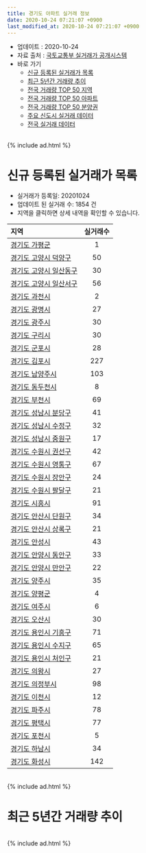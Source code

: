 ```yaml
---
title: 경기도 아파트 실거래 정보
date: 2020-10-24 07:21:07 +0900
last_modified_at: 2020-10-24 07:21:07 +0900
---
```


* 업데이트 : 2020-10-24
* 자료 출처 : [국토교통부 실거래가 공개시스템](http://rt.molit.go.kr)
* 바로 가기
    * [신규 등록된 실거래가 목록](#신규-등록된-실거래가-목록)
    * [최근 5년간 거래량 추이](#최근-5년간-거래량-추이)
    * [전국 거래량 TOP 50 지역](https://inasie.github.io/apt-trade-info/최근-3개월-전국에서-가장-거래가-많이-발생한-지역)
    * [전국 거래량 TOP 50 아파트](https://inasie.github.io/apt-trade-info/최근-3개월-전국에서-가장-거래가-많이-발생한-아파트)
    * [전국 거래량 TOP 50 분양권](https://inasie.github.io/apt-trade-info/최근-3개월-전국에서-가장-거래가-많이-발생한-분양권)
    * [주요 신도시 실거래 데이터](https://inasie.github.io/apt-trade-info/주요-신도시)
    * [전국 실거래 데이터](https://inasie.github.io/apt-trade-info/전국)

<br>
{% include ad.html %}
<br>

# 신규 등록된 실거래가 목록
* 실거래가 등록일: 20201024
* 업데이트 된 실거래 수: 1854 건
* 지역을 클릭하면 상세 내역을 확인할 수 있습니다.


|지역|실거래수|
|:---|:---:|
|[경기도 가평군](https://inasie.github.io/apt-trade-info/경기도-가평군)|1|
|[경기도 고양시 덕양구](https://inasie.github.io/apt-trade-info/경기도-고양시-덕양구)|50|
|[경기도 고양시 일산동구](https://inasie.github.io/apt-trade-info/경기도-고양시-일산동구)|30|
|[경기도 고양시 일산서구](https://inasie.github.io/apt-trade-info/경기도-고양시-일산서구)|56|
|[경기도 과천시](https://inasie.github.io/apt-trade-info/경기도-과천시)|2|
|[경기도 광명시](https://inasie.github.io/apt-trade-info/경기도-광명시)|27|
|[경기도 광주시](https://inasie.github.io/apt-trade-info/경기도-광주시)|30|
|[경기도 구리시](https://inasie.github.io/apt-trade-info/경기도-구리시)|30|
|[경기도 군포시](https://inasie.github.io/apt-trade-info/경기도-군포시)|28|
|[경기도 김포시](https://inasie.github.io/apt-trade-info/경기도-김포시)|227|
|[경기도 남양주시](https://inasie.github.io/apt-trade-info/경기도-남양주시)|103|
|[경기도 동두천시](https://inasie.github.io/apt-trade-info/경기도-동두천시)|8|
|[경기도 부천시](https://inasie.github.io/apt-trade-info/경기도-부천시)|69|
|[경기도 성남시 분당구](https://inasie.github.io/apt-trade-info/경기도-성남시-분당구)|41|
|[경기도 성남시 수정구](https://inasie.github.io/apt-trade-info/경기도-성남시-수정구)|32|
|[경기도 성남시 중원구](https://inasie.github.io/apt-trade-info/경기도-성남시-중원구)|17|
|[경기도 수원시 권선구](https://inasie.github.io/apt-trade-info/경기도-수원시-권선구)|42|
|[경기도 수원시 영통구](https://inasie.github.io/apt-trade-info/경기도-수원시-영통구)|67|
|[경기도 수원시 장안구](https://inasie.github.io/apt-trade-info/경기도-수원시-장안구)|24|
|[경기도 수원시 팔달구](https://inasie.github.io/apt-trade-info/경기도-수원시-팔달구)|21|
|[경기도 시흥시](https://inasie.github.io/apt-trade-info/경기도-시흥시)|91|
|[경기도 안산시 단원구](https://inasie.github.io/apt-trade-info/경기도-안산시-단원구)|34|
|[경기도 안산시 상록구](https://inasie.github.io/apt-trade-info/경기도-안산시-상록구)|21|
|[경기도 안성시](https://inasie.github.io/apt-trade-info/경기도-안성시)|43|
|[경기도 안양시 동안구](https://inasie.github.io/apt-trade-info/경기도-안양시-동안구)|33|
|[경기도 안양시 만안구](https://inasie.github.io/apt-trade-info/경기도-안양시-만안구)|22|
|[경기도 양주시](https://inasie.github.io/apt-trade-info/경기도-양주시)|35|
|[경기도 양평군](https://inasie.github.io/apt-trade-info/경기도-양평군)|4|
|[경기도 여주시](https://inasie.github.io/apt-trade-info/경기도-여주시)|6|
|[경기도 오산시](https://inasie.github.io/apt-trade-info/경기도-오산시)|30|
|[경기도 용인시 기흥구](https://inasie.github.io/apt-trade-info/경기도-용인시-기흥구)|71|
|[경기도 용인시 수지구](https://inasie.github.io/apt-trade-info/경기도-용인시-수지구)|65|
|[경기도 용인시 처인구](https://inasie.github.io/apt-trade-info/경기도-용인시-처인구)|21|
|[경기도 의왕시](https://inasie.github.io/apt-trade-info/경기도-의왕시)|27|
|[경기도 의정부시](https://inasie.github.io/apt-trade-info/경기도-의정부시)|98|
|[경기도 이천시](https://inasie.github.io/apt-trade-info/경기도-이천시)|12|
|[경기도 파주시](https://inasie.github.io/apt-trade-info/경기도-파주시)|78|
|[경기도 평택시](https://inasie.github.io/apt-trade-info/경기도-평택시)|77|
|[경기도 포천시](https://inasie.github.io/apt-trade-info/경기도-포천시)|5|
|[경기도 하남시](https://inasie.github.io/apt-trade-info/경기도-하남시)|34|
|[경기도 화성시](https://inasie.github.io/apt-trade-info/경기도-화성시)|142|


<br>
{% include ad.html %}
<br>

# 최근 5년간 거래량 추이


<div style="width:100%;">
    <canvas id="deal_progress" height="200"></canvas>
</div>

<script>
new Chart(document.getElementById("deal_progress"), {
    type: 'line',
    data: {
        labels: ['201510','201511','201512','201601','201602','201603','201604','201605','201606','201607','201608','201609','201610','201611','201612','201701','201702','201703','201704','201705','201706','201707','201708','201709','201710','201711','201712','201801','201802','201803','201804','201805','201806','201807','201808','201809','201810','201811','201812','201901','201902','201903','201904','201905','201906','201907','201908','201909','201910','201911','201912','202001','202002','202003','202004','202005','202006','202007','202008','202009','202010'],
        datasets: [{
            label: '매매',
            pointRadius: 1,
            data: [17599, 11959, 8911, 9234, 9108, 14083, 14537, 14880, 17582, 17588, 17285, 17428, 20187, 11403, 8826, 7102, 10259, 13420, 12539, 16503, 18290, 17833, 12342, 13005, 10554, 10825, 10107, 17684, 16458, 19965, 12821, 13221, 13397, 13937, 24322, 23415, 16537, 10095, 9461, 9559, 8174, 10274, 10362, 11766, 12551, 14559, 13437, 14317, 21355, 24713, 24655, 24159, 36020, 19304, 15250, 19962, 40846, 26435, 16199, 15314, 7244],
            borderColor: "rgba(255, 201, 14, 1)",
            backgroundColor: "rgba(255, 201, 14, 0.5)",
            fill: false,
            lineTension: 0
        },{
            label: '전월세',
            pointRadius: 1,
            data: [16203, 13743, 15626, 15997, 16121, 16954, 15246, 14149, 15114, 15814, 16041, 15922, 17825, 14572, 15669, 14380, 17597, 16888, 13970, 13737, 15003, 15065, 15000, 15298, 12684, 14237, 14869, 16967, 15966, 18613, 14671, 14162, 14581, 14539, 15310, 15738, 16565, 13395, 14529, 17061, 14439, 15729, 13482, 14013, 15331, 17411, 16846, 17601, 19726, 17093, 19655, 19651, 26226, 19143, 18066, 18452, 20989, 23638, 18124, 14591, 6891],
            borderColor: "rgba(0, 141, 185, 1)",
            backgroundColor: "rgba(0, 141, 185, 0.5)",
            fill: false,
            lineTension: 0
        }
        ]
    },
    options: {
        responsive: true,
        title: {
            display: false
        },
        tooltips: {
            mode: 'index',
            intersect: false
        },
        hover: {
            mode: 'nearest',
            intersect: true
        },
        scales: {
            xAxes: [{
                display: true,
                scaleLabel: {
                    display: true,
                    labelString: '년/월'
                }
            }],
            yAxes: [{
                display: true,
                ticks: {
                    suggestedMin: 0,
                },
                scaleLabel: {
                    display: true,
                    labelString: '실거래 수'
                }
            }]
        }
    }
});

</script>


<br>
{% include ad.html %}
<br>

